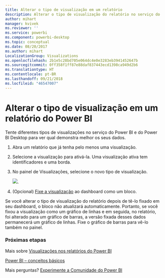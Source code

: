 ```yaml
---
title: Alterar o tipo de visualização em um relatório
description: Alterar o tipo de visualização do relatório no serviço do Power BI e do Power BI Desktop
author: mihart
manager: kvivek
ms.reviewer: ''
ms.service: powerbi
ms.component: powerbi-desktop
ms.topic: conceptual
ms.date: 08/20/2017
ms.author: mihart
LocalizationGroup: Visualizations
ms.openlocfilehash: 2b1e5c28bd705e064dc4e0e3283eb3941452647b
ms.sourcegitcommit: 0ff358f1ff87e88daf837443ecd1398ca949d2b6
ms.translationtype: HT
ms.contentlocale: pt-BR
ms.lasthandoff: 09/21/2018
ms.locfileid: "46547007"
---
```

# <a name="change-the-type-of-visualization-in-a-power-bi-report"></a>Alterar o tipo de visualização em um relatório do Power BI
Tente diferentes tipos de visualizações no serviço do Power BI e do Power BI Desktop para ver qual demonstra melhor os seus dados. 

1. Abra um relatório que já tenha pelo menos uma visualização.   
2. Selecione a visualização para ativá-la. Uma visualização ativa tem identificadores e uma borda.    
3. No painel de Visualizações, selecione o novo tipo de visualização. 
   
   ![](media/power-bi-report-change-visualization-type/changeviz.gif).
4. (Opcional) [Fixe a visualização](../service-dashboard-pin-tile-from-report.md) ao dashboard como um bloco. 

Se você alterar o tipo de visualização do relatório depois de tê-lo fixado em seu dashboard, o bloco não atualizará automaticamente. Portanto, se você fixou a visualização como um gráfico de linhas e em seguida, no relatório, foi alterado para um gráfico de barras, a versão fixada desses dados permanecerá um gráfico de linhas. Fixe o gráfico de barras para vê-lo também no painel.

### <a name="next-steps"></a>Próximas etapas
Mais sobre [Visualizações nos relatórios do Power BI](power-bi-report-visualizations.md)

[Power BI – conceitos básicos](../consumer/end-user-basic-concepts.md)

Mais perguntas? [Experimente a Comunidade do Power BI](http://community.powerbi.com/)

